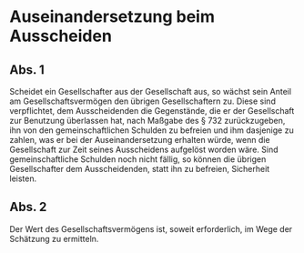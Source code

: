 # Auseinandersetzung beim Ausscheiden



## Abs. 1

 Scheidet ein Gesellschafter aus der Gesellschaft aus, so wächst sein Anteil am Gesellschaftsvermögen den übrigen Gesellschaftern zu. Diese sind verpflichtet, dem Ausscheidenden die Gegenstände, die er der Gesellschaft zur Benutzung überlassen hat, nach Maßgabe des § 732 zurückzugeben, ihn von den gemeinschaftlichen Schulden zu befreien und ihm dasjenige zu zahlen, was er bei der Auseinandersetzung erhalten würde, wenn die Gesellschaft zur Zeit seines Ausscheidens aufgelöst worden wäre. Sind gemeinschaftliche Schulden noch nicht fällig, so können die übrigen Gesellschafter dem Ausscheidenden, statt ihn zu befreien, Sicherheit leisten.

## Abs. 2

 Der Wert des Gesellschaftsvermögens ist, soweit erforderlich, im Wege der Schätzung zu ermitteln. 

